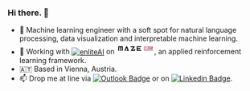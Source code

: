 ### Hi there. 👋

- :robot: Machine learning engineer with a soft spot for natural language processing, data visualization and interpretable machine learning.
- :wrench: Working with  <a href="https://github.com/enlite-ai"><img src="https://avatars.githubusercontent.com/u/76818524?s=200&v=4" alt="enliteAI" width=25></a> on <a href="https://github.com/enlite-ai/maze"><img src="https://raw.githubusercontent.com/enlite-ai/maze/main/docs/source/logos/main_logo.png" alt="Maze" width=75></a>, an applied reinforcement learning framework.
- 🇦🇹 Based in Vienna, Austria.
- 📫 Drop me at line via [![Outlook Badge](https://img.shields.io/badge/email--000?style=social&logo=microsoft-outlook&logoColor=0078d4&link=mailto:r.mitsch@outlook.com)](mailto:r.mitsch@outlook.com) or on [![Linkedin Badge](https://img.shields.io/badge/LinkedIn--000?style=social&logo=Linkedin&logoColor=0077B5&link=https://at.linkedin.com/in/raphaelmitsch/)](https://at.linkedin.com/in/raphaelmitsch).
